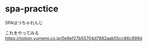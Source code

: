 # spa-practice

SPAはつちゃれんじ

これをやってみる  
https://notion.yumemi.co.jp/0e9ef27b55704d7882aab55cc86c999d
